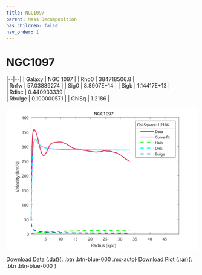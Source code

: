 ```yaml
---
title: NGC1097
parent: Mass Decomposition
has_children: false
nav_order: 1
---
```


# NGC1097

|--|--|
| Galaxy    | NGC 1097	 |
| Rho0     |	384718506.8	   |   
| Rnfw  | 57.03889274	  |
| Sig0     | 8.8907E+14			 |
| Sigb     | 1.14417E+13		|  
| Rdisc  | 0.440933339		|   
| Rbulge      | 0.100000571	 | 
| ChiSq | 1.2186 |

![](/assets/plot/NGC1097.jpg)

[Download Data (.dat)](https://raw.githubusercontent.com/adhitya-spas/Database/gh-pages/assets/data/NGC1097.dat){: .btn .btn-blue-000 .mx-auto}
[Download Plot (.rar)](https://github.com/adhitya-spas/Database/blob/gh-pages/assets/plot/NGC1097.rar?raw=true){: .btn .btn-blue-000 }
